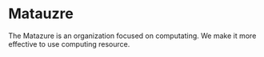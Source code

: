# Matauzre
The Matazure is an organization focused on computating. 
We make it more effective to use computing resource.
